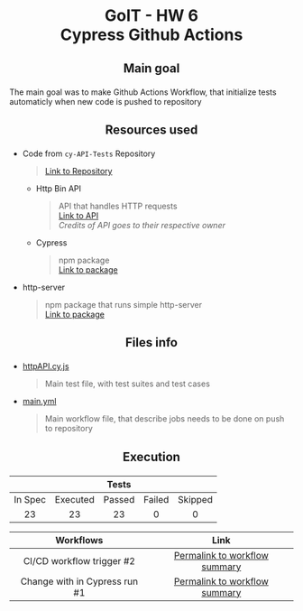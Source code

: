 # <p align="center">GoIT - HW 6 </br>Cypress Github Actions</p>

## <p align="center">Main goal</p>

The main goal was to make Github Actions Workflow, that initialize tests automaticly when new code is pushed to repository

## <p align="center">Resources used</p>

- Code from `cy-API-Tests` Repository

  > [Link to Repository](https://github.com/MioLuczak/cy-4-api-tests)

  - Http Bin API </br>

    > API that handles HTTP requests </br> [Link to API](https://httpbin.org/) </br> _Credits of API goes to their respective owner_

  - Cypress

    > npm package </br> [Link to package](https://www.npmjs.com/package/cypress)

- http-server

  > npm package that runs simple http-server</br> [Link to package](https://www.npmjs.com/package/http-server)

## <p align="center">Files info</p>

- [httpAPI.cy.js](./cypress/e2e/httpAPI.cy.js)

  > Main test file, with test suites and test cases

- [main.yml](.github\workflows\main.yml)

  > Main workflow file, that describe jobs needs to be done on push to repository

## <p align="center">Execution</p>

|         |          | Tests  |        |         |
| :-----: | :------: | :----: | :----: | :-----: |
| In Spec | Executed | Passed | Failed | Skipped |
|   23    |    23    |   23   |   0    |    0    |

|           Workflows           |                                                              Link                                                               |
| :---------------------------: | :-----------------------------------------------------------------------------------------------------------------------------: |
|   CI/CD workflow trigger #2   | [Permalink to workflow summary](https://github.com/MioLuczak/cy-6-CI_CD/actions/runs/9990810979/attempts/1#summary-27612272189) |
| Change with in Cypress run #1 | [Permalink to workflow summary](https://github.com/MioLuczak/cy-6-CI_CD/actions/runs/9990774977/attempts/1#summary-27612156182) |
